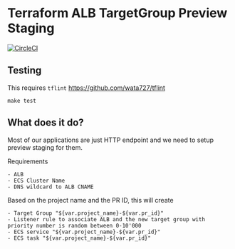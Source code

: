 # Terraform ALB TargetGroup Preview Staging

[![CircleCI](https://circleci.com/gh/moneysmartco/REPO_NAME.svg?style=svg&circle-token=CIRCLE_CI_TOKEN)](https://circleci.com/gh/moneysmartco/REPO_NAME)


## Testing

This requires `tflint` https://github.com/wata727/tflint

```
make test
```

## What does it do?

Most of our applications are just HTTP endpoint and we need to setup preview staging for them.

Requirements

```
- ALB
- ECS Cluster Name
- DNS wildcard to ALB CNAME
```

Based on the project name and the PR ID, this will create

```
- Target Group "${var.project_name}-${var.pr_id}"
- Listener rule to associate ALB and the new target group with priority number is random between 0-10'000
- ECS service "${var.project_name}-${var.pr_id}"
- ECS task "${var.project_name}-${var.pr_id}"
```